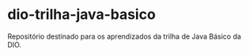 # dio-trilha-java-basico
Repositório destinado para os aprendizados da trilha de Java Básico da DIO.
